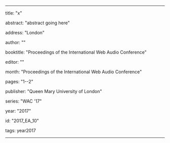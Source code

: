 ---
      
title: "x" 
      
abstract: "abstract going here"
      
address: "London" 
      
author: "" 
      
booktitle: "Proceedings of the International Web Audio Conference" 
      
editor: "" 
      
month: "Proceedings of the International Web Audio Conference"
      
pages: "1--2" 
      
publisher: "Queen Mary University of London" 
      
series: "WAC '17"  
      
year: "2017" 
      
id: "2017_EA_10" 
      
tags: year2017 
      
---